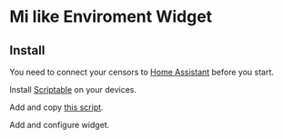 # Mi like Enviroment Widget
## Install
You need to connect your censors to [Home Assistant](https://www.home-assistant.io/) before you start.

Install [Scriptable](https://scriptable.app/) on your devices.

Add and copy [this script](/mi-like-enviroment-widget-scriptable.js?raw=true).

Add and configure widget.
